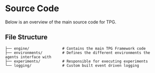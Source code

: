 # Source Code

Below is an overview of the main source code for TPG.

## File Structure

```plaintext
├── engine/               # Contains the main TPG Framework code
├── environments/         # Defines the different environments the agents interface with
├── experiments/          # Responsible for executing experiments
└── logging/              # Custom built event driven logging
```


